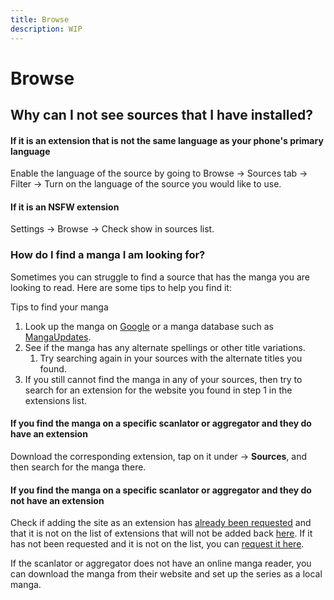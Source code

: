 ```yaml
---
title: Browse
description: WIP
---
```


# Browse

## Why can I not see sources that I have installed?

#### If it is an extension that is not the same language as your phone's primary language

Enable the language of the source by going to Browse → Sources tab → Filter → Turn on the language of the source you would like to use.

#### If it is an NSFW extension

Settings → Browse → Check show in sources list.

### How do I find a manga I am looking for?

Sometimes you can struggle to find a source that has the manga you are looking to read.
Here are some tips to help you find it:&#x20;

Tips to find your manga

1. Look up the manga on [Google](https://google.com/) or a manga database such as [MangaUpdates](https://www.mangaupdates.com/).
1. See if the manga has any alternate spellings or other title variations.
   1. Try searching again in your sources with the alternate titles you found.
1. If you still cannot find the manga in any of your sources, then try to search for an extension for the website you found in step 1 in the extensions list.

#### If you find the manga on a specific scanlator or aggregator and they do have an extension

Download the corresponding extension, tap on it under → **Sources**, and then search for the manga there.

#### If you find the manga on a specific scanlator or aggregator and they do not have an extension

Check if adding the site as an extension has [already been requested](https://github.com/tachiyomiorg/tachiyomi-extensions/issues) and that it is not on the list of extensions that will not be added back [here](https://github.com/tachiyomiorg/tachiyomi-extensions/issues/3475).
If it has not been requested and it is not on the list, you can [request it here](https://github.com/tachiyomiorg/tachiyomi-extensions/issues/new/choose).

If the scanlator or aggregator does not have an online manga reader, you can download the manga from their website and set up the series as a local manga.
